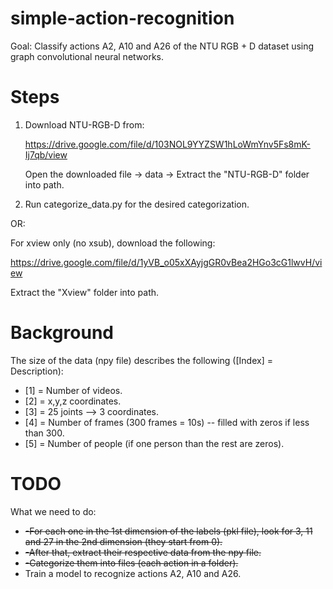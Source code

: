# simple-action-recognition
Goal: Classify actions A2, A10 and A26 of the NTU RGB + D dataset using graph convolutional neural networks.

# Steps
1) Download NTU-RGB-D from:

   https://drive.google.com/file/d/103NOL9YYZSW1hLoWmYnv5Fs8mK-Ij7qb/view
   
   Open the downloaded file -> data -> Extract the "NTU-RGB-D" folder into path.
   
2) Run categorize_data.py for the desired categorization.

OR: 

For xview only (no xsub), download the following:

https://drive.google.com/file/d/1yVB_o05xXAyjgGR0vBea2HGo3cG1lwvH/view

Extract the "Xview" folder into path.

   
# Background
   The size of the data (npy file) describes the following ([Index] = Description):
   - [1] = Number of videos.
   - [2] = x,y,z coordinates. 
   - [3] = 25 joints --> 3 coordinates.
   - [4] = Number of frames (300 frames = 10s) -- filled with zeros if less than 300.
   - [5] = Number of people (if one person than the rest are zeros).

# TODO

   What we need to do:
   
   - ~~-For each one in the 1st dimension of the labels (pkl file), look for 3, 11 and 27 in the 2nd dimension (they start from 0).~~
   - ~~-After that, extract their respective data from the npy file.~~
   - ~~-Categorize them into files (each action in a folder).~~
   - Train a model to recognize actions A2, A10 and A26.
